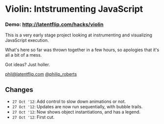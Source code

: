 # Violin: Intstrumenting JavaScript

### Demo: http://latentflip.com/hacks/violin

This is a very early stage project looking at instrumenting and visualizing JavaScript execution.

What's here so far was thrown together in a few hours, so apologies that it's all a bit of a mess.

Got ideas? Just holler.

phil@latentflip.com
[@philip_roberts](http://twitter.com/philip_roberts)

## Changes

* `27 Oct '12`: Add control to slow down animations or not.
* `27 Oct '12`: Updates are now run sequentially, with bubble trails.
* `27 Oct '12`: Now shows object instantiations, and has a legend.
* `27 Oct '12`: First cut.
